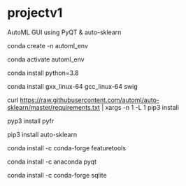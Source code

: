 # projectv1
AutoML GUI using PyQT &amp; auto-sklearn

conda create -n automl_env

conda activate automl_env

conda install python=3.8

conda install gxx_linux-64 gcc_linux-64 swig

curl https://raw.githubusercontent.com/automl/auto-sklearn/master/requirements.txt | xargs -n 1 -L 1 pip3 install 

pyp3 install pyfr

pip3 install auto-sklearn

conda install -c conda-forge featuretools

conda install -c anaconda pyqt

conda install -c conda-forge sqlite